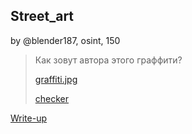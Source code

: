 ## Street_art
by @blender187, osint, 150

> Как зовут автора этого граффити? 
> 
> [graffiti.jpg](ExgntEJlj4s.jpg)
> 
> [checker](http://185.246.155.136:1339/)

[Write-up](WRITEUP.md)